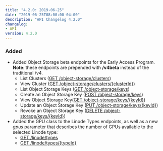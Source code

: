 ```yaml
---
title: "4.2.0: 2019-06-25"
date: "2019-06-25T08:00:00-04:00"
description: "API Changelog 4.2.0"
changelog:
- API
version: 4.2.0
---
```


### Added

- Added Object Storage beta endpoints for the Early Access Program. **Note**: these endpoints are prepended with **/v4beta** instead of the traditional /v4.
    - List Clusters ([GET /object-storage/clusters](https://developers.linode.com/api/v4/#operation/getObjectStorageClusters))
    - View Cluster ([GET /object-storage/clusters/{clusterId}](https://developers.linode.com/api/v4/#operation/getObjectStorageCluster))
    - List Object Storage Keys ([GET /object-storage/keys](https://developers.linode.com/api/v4/#operation/getObjectStorageKeys))
    - Create an Object Storage Key ([POST /object-storage/keys](https://developers.linode.com/api/v4/#operation/createObjectStorageKeys))
    - View Object Storage Key([GET /object-storage/keys/{keyId}](https://developers.linode.com/api/v4/#operation/getObjectStorageKey))
    - Update an Object Storage Key ([PUT /object-storage/keys/{keyId}](https://developers.linode.com/api/v4/#operation/updateObjectStorageKey))
    - Revoke an Object Storage Key ([DELETE /object-storage/keys/{keyId}](https://developers.linode.com/api/v4/#operation/deleteObjectStorageKey))
- Added the GPU class to the Linode Types endpoints, as well as a new *gpus* parameter that describes the number of GPUs available to the selected Linode type:
    - [GET /linode/types](https://developers.linode.com/api/docs/v4#operation/getLinodeTypes)
    - [GET /linode/types/{typeId}](https://developers.linode.com/api/docs/v4#operation/getLinodeType)